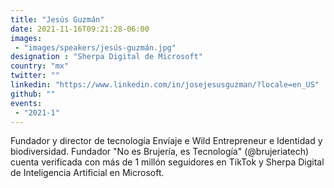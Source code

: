 ```yaml
---
title: "Jesús Guzmán"
date: 2021-11-16T09:21:28-06:00
images:
 - "images/speakers/jesús-guzmán.jpg"
designation : "Sherpa Digital de Microsoft"
country: "mx"
twitter: ""
linkedin: "https://www.linkedin.com/in/josejesusguzman/?locale=en_US"
github: ""
events:
 - "2021-1"
---
```


Fundador y director de tecnología Envíaje e Wild Entrepreneur e Identidad y biodiversidad. Fundador "No es Brujería, es Tecnología" (@brujeriatech) cuenta verificada con más de 1 millón seguidores en TikTok y Sherpa Digital de Inteligencia Artificial en Microsoft.